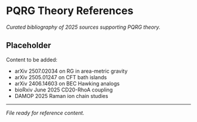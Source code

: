 # PQRG Theory References

*Curated bibliography of 2025 sources supporting PQRG theory.*

## Placeholder

Content to be added:
- arXiv 2507.02034 on RG in area-metric gravity
- arXiv 2505.01247 on CFT bath islands
- arXiv 2406.14603 on BEC Hawking analogs
- bioRxiv June 2025 CD20-RhoA coupling
- DAMOP 2025 Raman ion chain studies

---

*File ready for reference content.*
